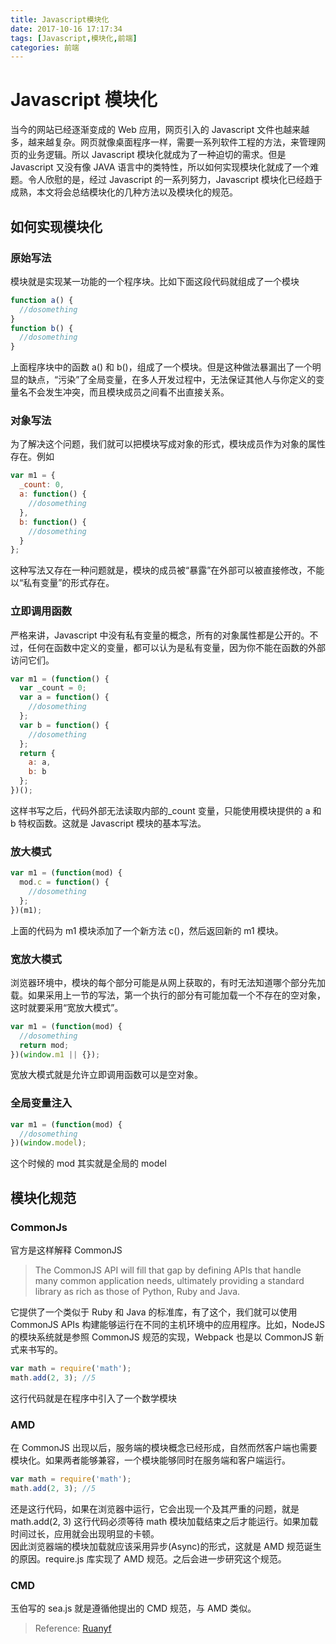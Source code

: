 ```yaml
---
title: Javascript模块化
date: 2017-10-16 17:17:34
tags: [Javascript,模块化,前端]
categories: 前端
---
```


# Javascript 模块化

当今的网站已经逐渐变成的 Web 应用，网页引入的 Javascript 文件也越来越多，越来越复杂。网页就像桌面程序一样，需要一系列软件工程的方法，来管理网页的业务逻辑。所以 Javascript 模块化就成为了一种迫切的需求。但是 Javascript 又没有像 JAVA 语言中的类特性，所以如何实现模块化就成了一个难题。令人欣慰的是，经过 Javascript 的一系列努力，Javascript 模块化已经趋于成熟，本文将会总结模块化的几种方法以及模块化的规范。

<!-- more -->

## 如何实现模块化

### 原始写法

模块就是实现某一功能的一个程序块。比如下面这段代码就组成了一个模块

```javascript
function a() {
  //dosomething
}
function b() {
  //dosomething
}
```

上面程序块中的函数 a() 和 b()，组成了一个模块。但是这种做法暴漏出了一个明显的缺点，“污染”了全局变量，在多人开发过程中，无法保证其他人与你定义的变量名不会发生冲突，而且模块成员之间看不出直接关系。

### 对象写法

为了解决这个问题，我们就可以把模块写成对象的形式，模块成员作为对象的属性存在。例如

```javascript
var m1 = {
  _count: 0,
  a: function() {
    //dosomething
  },
  b: function() {
    //dosomething
  }
};
```

这种写法又存在一种问题就是，模块的成员被“暴露”在外部可以被直接修改，不能以“私有变量”的形式存在。

### 立即调用函数

严格来讲，Javascript 中没有私有变量的概念，所有的对象属性都是公开的。不过，任何在函数中定义的变量，都可以认为是私有变量，因为你不能在函数的外部访问它们。

```javascript
var m1 = (function() {
  var _count = 0;
  var a = function() {
    //dosomething
  };
  var b = function() {
    //dosomething
  };
  return {
    a: a,
    b: b
  };
})();
```

这样书写之后，代码外部无法读取内部的\_count 变量，只能使用模块提供的 a 和 b 特权函数。这就是 Javascript 模块的基本写法。

### 放大模式

```javascript
var m1 = (function(mod) {
  mod.c = function() {
    //dosomething
  };
})(m1);
```

上面的代码为 m1 模块添加了一个新方法 c()，然后返回新的 m1 模块。

### 宽放大模式

浏览器环境中，模块的每个部分可能是从网上获取的，有时无法知道哪个部分先加载。如果采用上一节的写法，第一个执行的部分有可能加载一个不存在的空对象，这时就要采用“宽放大模式”。

```javascript
var m1 = (function(mod) {
  //dosomething
  return mod;
})(window.m1 || {});
```

宽放大模式就是允许立即调用函数可以是空对象。

### 全局变量注入

```javascript
var m1 = (function(mod) {
  //dosomething
})(window.model);
```

这个时候的 mod 其实就是全局的 model

## 模块化规范

### CommonJs

官方是这样解释 CommonJS

> The CommonJS API will fill that gap by defining APIs that handle many common application needs, ultimately providing a standard library as rich as those of Python, Ruby and Java.

它提供了一个类似于 Ruby 和 Java 的标准库，有了这个，我们就可以使用 CommonJS APIs 构建能够运行在不同的主机环境中的应用程序。比如，NodeJS 的模块系统就是参照 CommonJS 规范的实现，Webpack 也是以 CommonJS 新式来书写的。

```javascript
var math = require('math');
math.add(2, 3); //5
```

这行代码就是在程序中引入了一个数学模块

### AMD

在 CommonJS 出现以后，服务端的模块概念已经形成，自然而然客户端也需要模块化。如果两者能够兼容，一个模块能够同时在服务端和客户端运行。

```javascript
var math = require('math');
math.add(2, 3); //5
```

还是这行代码，如果在浏览器中运行，它会出现一个及其严重的问题，就是 math.add(2, 3) 这行代码必须等待 math 模块加载结束之后才能运行。如果加载时间过长，应用就会出现明显的卡顿。<br>
因此浏览器端的模块加载就应该采用异步(Async)的形式，这就是 AMD 规范诞生的原因。require.js 库实现了 AMD 规范。之后会进一步研究这个规范。

### CMD

玉伯写的 sea.js 就是遵循他提出的 CMD 规范，与 AMD 类似。

> Reference: <a href="http://www.ruanyifeng.com/blog/2012/10/javascript_module.html" target="_blank">Ruanyf</a>
